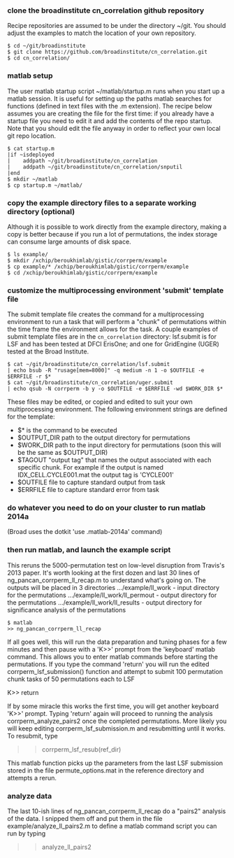 ### clone the broadinstitute cn_correlation github repository
Recipe repositories are assumed to be under the directory ~/git. 
You should adjust the examples to match the location of your own
repository.

```
$ cd ~/git/broadinstitute
$ git clone https://github.com/broadinstitute/cn_correlation.git
$ cd cn_correlation/
```
### matlab setup
The user matlab startup script ~/matlab/startup.m runs when you start
up a matlab session. It is useful for setting up the paths matlab
searches for functions (defined in text files with the .m extension).
The recipe below assumes you are creating the file for the first
time: if you already have a startup file you need to edit it and add
the contents of the repo startup. Note that you should edit the file
anyway in order to reflect your own local git repo location.
```
$ cat startup.m
|if ~isdeployed
|    addpath ~/git/broadinstitute/cn_correlation
|    addpath ~/git/broadinstitute/cn_correlation/snputil
|end
$ mkdir ~/matlab
$ cp startup.m ~/matlab/
```
### copy the example directory files to a separate working directory (optional)
Although it is possible to work directly from the example directory, making a copy is
better because if you run a lot of permutations, the index storage can consume large 
amounts of disk space.
```
$ ls example/
$ mkdir /xchip/beroukhimlab/gistic/corrperm/example
$ cp example/* /xchip/beroukhimlab/gistic/corrperm/example
$ cd /xchip/beroukhimlab/gistic/corrperm/example
```

### customize the multiprocessing environment 'submit' template file
The submit template file creates the command for a multiprocessing environment to run
a task that will perform a "chunk" of permutations within the time frame the environment
allows for the task. A couple examples of submit template files are in the ```cn_correlation```
directory: lsf.submit is for LSF and has been tested at DFCI ErisOne; and one for GridEngine 
(UGER) tested at the Broad Institute.
```
$ cat ~/git/broadinstitute/cn_correlation/lsf.submit
| echo bsub -R "rusage[mem=8000]" -q medium -n 1 -o $OUTFILE -e $ERRFILE -r $*
$ cat ~/git/broadinstitute/cn_correlation/uger.submit
| echo qsub -N corrperm -b y -o $OUTFILE -e $ERRFILE -wd $WORK_DIR $*
```
These files may be edited, or copied and edited to suit your own multiprocessing environment. The following
environment strings are defined for the template:

- $* is the command to be executed
- $OUTPUT_DIR path to the output directory for permutations
- $WORK_DIR path to the input directory for permutations (soon this will be the same as $OUTPUT_DIR)
- $TAGOUT "output tag" that names the output associated with each specific chunk. For example if the output is named IDX_CELL.CYCLE001.mat the output tag is 'CYCLE001'
- $OUTFILE file to capture standard output from task
- $ERRFILE file to capture standard error from task

### do whatever you need to do on your cluster to run matlab 2014a
(Broad uses the dotkit 'use .matlab-2014a' command)

### then run matlab, and launch the example script
This reruns the 5000-permutation test on low-level disruption from
Travis's 2013 paper. It's worth looking at the first dozen and last
30 lines of ng_pancan_corrperm_ll_recap.m to understand what's going on.
The outputs will be placed in 3 directories
.../example/ll_work - input directory for the permutations
.../example/ll_work/ll_permout - output directory for the permutations
.../example/ll_work/ll_results - output directory for significance
                                 analysis of the permutations

```
$ matlab
>> ng_pancan_corrperm_ll_recap
```
If all goes well, this will run the data preparation and tuning phases for a few
minutes and then pause with a 'K>>' prompt from the 'keyboard'
matlab command. This allows you to enter matlab commands before
starting the permutations. If you type the command 'return' you will
run the edited corrperm_lsf_submission() function and attempt to
submit 100 permutation chunk tasks of 50 permutations each to LSF

K>> return

If by some miracle this works the first time, you will get another
keyboard 'K>>' prompt. Typing 'return' again will proceed to running 
the analysis corrperm_analyze_pairs2 once the completed permutations.
More likely you will keep editing corrperm_lsf_submission.m and
resubmitting until it works. To resubmit, type

>> corrperm_lsf_resub(ref_dir)

This matlab function picks up the parameters from the last LSF
submission stored in the file permute_options.mat in the reference 
directory and attempts a rerun. 

### analyze data

The last 10-ish lines of ng_pancan_corrperm_ll_recap do a "pairs2"
analysis of the data. I snipped them off and put them in
the file example/analyze_ll_pairs2.m to define a matlab command script you can
run by typing

>> analyze_ll_pairs2

                                                                                

